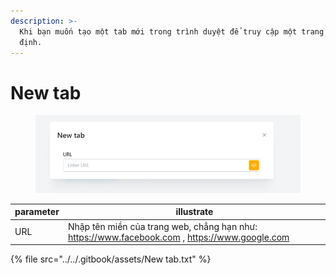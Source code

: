 ```yaml
---
description: >-
  Khi bạn muốn tạo một tab mới trong trình duyệt để truy cập một trang web nhất
  định.
---
```


# New tab

<figure><img src="../../.gitbook/assets/new tab.png" alt=""><figcaption></figcaption></figure>

| parameter | illustrate                                                                                     |
| --------- | ---------------------------------------------------------------------------------------------- |
| URL       | Nhập tên miền của trang web, chẳng hạn như: https://www.facebook.com , https://www.google.com  |

{% file src="../../.gitbook/assets/New tab.txt" %}
